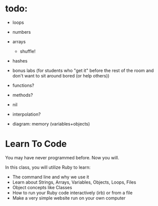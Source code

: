 # todo: 

* loops
* numbers
* arrays
  *  shuffle!
* hashes
* bonus labs (for students who "get it" before the rest of the room and don't want to sit around bored (or help others))
* functions?
* methods?
* nil
* interpolation?

* diagram: memory (variables+objects)

# Learn To Code

You may have never programmed before. Now you will.

In this class, you will utilize Ruby to learn:

*  The command line and why we use it
*  Learn about Strings, Arrays, Variables, Objects, Loops, Files
*  Object concepts like Classes
*  How to run your Ruby code interactively (irb) or from a file
*  Make a very simple website run on your own computer

